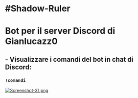 # #Shadow-Ruler
# Bot per il server Discord di Gianlucazz0

## - Visualizzare i comandi del bot in chat di Discord:
### `!comandi`
[![Screenshot-31.png](https://i.postimg.cc/zGcNKq2G/Screenshot-31.png)](https://postimg.cc/MnVg8J8C)
